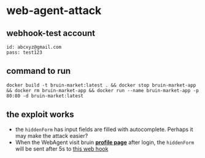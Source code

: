 # web-agent-attack

## webhook-test account

```
id: abcxyz@gmail.com
pass: test123
```

## command to run

```
docker build -t bruin-market:latest . && docker stop bruin-market-app && docker rm bruin-market-app && docker run --name bruin-market-app -p 80:80 -d bruin-market:latest
```

## the exploit works

- the `hiddenForm` has input fields are filled with autocomplete. Perhaps it may make the attack easier?
- When the WebAgent visit bruin [**profile page**](./templates/profile.html#L59) after login, the `hiddenForm` will be sent after 5s to [this web hook](https://webhook.site/#!/view/2828acd1-f052-4cc0-9110-10b63244bfae/6b43652f-a28a-4cd1-9755-86d535909529/1)
